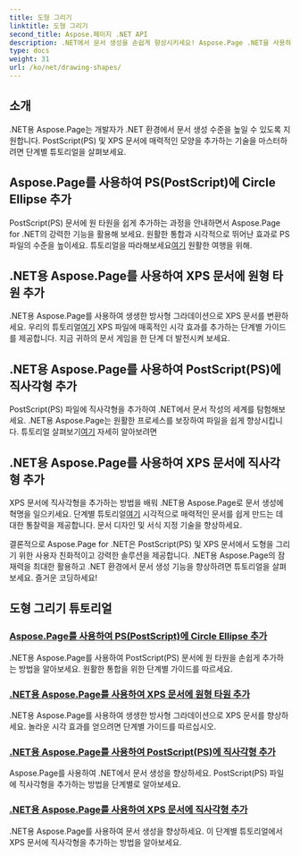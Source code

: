 ```yaml
---
title: 도형 그리기
linktitle: 도형 그리기
second_title: Aspose.페이지 .NET API
description: .NET에서 문서 생성을 손쉽게 향상시키세요! Aspose.Page .NET을 사용하여 PS(PostScript)에 원, 타원 및 직사각형을 추가하는 방법에 대한 단계별 튜토리얼을 알아보세요.
type: docs
weight: 31
url: /ko/net/drawing-shapes/
---
```

## 소개

.NET용 Aspose.Page는 개발자가 .NET 환경에서 문서 생성 수준을 높일 수 있도록 지원합니다. PostScript(PS) 및 XPS 문서에 매력적인 모양을 추가하는 기술을 마스터하려면 단계별 튜토리얼을 살펴보세요.

## Aspose.Page를 사용하여 PS(PostScript)에 Circle Ellipse 추가
PostScript(PS) 문서에 원 타원을 쉽게 추가하는 과정을 안내하면서 Aspose.Page for .NET의 강력한 기능을 활용해 보세요. 원활한 통합과 시각적으로 뛰어난 효과로 PS 파일의 수준을 높이세요. 튜토리얼을 따라해보세요[여기](./add-circle-ellipse-to-postscript-ps/) 원활한 여행을 위해.

## .NET용 Aspose.Page를 사용하여 XPS 문서에 원형 타원 추가
 .NET용 Aspose.Page를 사용하여 생생한 방사형 그라데이션으로 XPS 문서를 변환하세요. 우리의 튜토리얼[여기](./add-circle-ellipse-to-xps-document/) XPS 파일에 매혹적인 시각 효과를 추가하는 단계별 가이드를 제공합니다. 지금 귀하의 문서 게임을 한 단계 더 발전시켜 보세요.

## .NET용 Aspose.Page를 사용하여 PostScript(PS)에 직사각형 추가
 PostScript(PS) 파일에 직사각형을 추가하여 .NET에서 문서 작성의 세계를 탐험해보세요. .NET용 Aspose.Page는 원활한 프로세스를 보장하여 파일을 쉽게 향상시킵니다. 튜토리얼 살펴보기[여기](./add-rectangle-to-postscript-ps/) 자세히 알아보려면

## .NET용 Aspose.Page를 사용하여 XPS 문서에 직사각형 추가
XPS 문서에 직사각형을 추가하는 방법을 배워 .NET용 Aspose.Page로 문서 생성에 혁명을 일으키세요. 단계별 튜토리얼[여기](./add-rectangle-to-xps-document/) 시각적으로 매력적인 문서를 쉽게 만드는 데 대한 통찰력을 제공합니다. 문서 디자인 및 서식 지정 기술을 향상하세요.

결론적으로 Aspose.Page for .NET은 PostScript(PS) 및 XPS 문서에서 도형을 그리기 위한 사용자 친화적이고 강력한 솔루션을 제공합니다. .NET용 Aspose.Page의 잠재력을 최대한 활용하고 .NET 환경에서 문서 생성 기능을 향상하려면 튜토리얼을 살펴보세요. 즐거운 코딩하세요!
## 도형 그리기 튜토리얼
### [Aspose.Page를 사용하여 PS(PostScript)에 Circle Ellipse 추가](./add-circle-ellipse-to-postscript-ps/)
.NET용 Aspose.Page를 사용하여 PostScript(PS) 문서에 원 타원을 손쉽게 추가하는 방법을 알아보세요. 원활한 통합을 위한 단계별 가이드를 따르세요.
### [.NET용 Aspose.Page를 사용하여 XPS 문서에 원형 타원 추가](./add-circle-ellipse-to-xps-document/)
.NET용 Aspose.Page를 사용하여 생생한 방사형 그라데이션으로 XPS 문서를 향상하세요. 놀라운 시각 효과를 얻으려면 단계별 가이드를 따르십시오.
### [.NET용 Aspose.Page를 사용하여 PostScript(PS)에 직사각형 추가](./add-rectangle-to-postscript-ps/)
Aspose.Page를 사용하여 .NET에서 문서 생성을 향상하세요. PostScript(PS) 파일에 직사각형을 추가하는 방법을 단계별로 알아보세요.
### [.NET용 Aspose.Page를 사용하여 XPS 문서에 직사각형 추가](./add-rectangle-to-xps-document/)
.NET용 Aspose.Page를 사용하여 문서 생성을 향상하세요. 이 단계별 튜토리얼에서 XPS 문서에 직사각형을 추가하는 방법을 알아보세요.